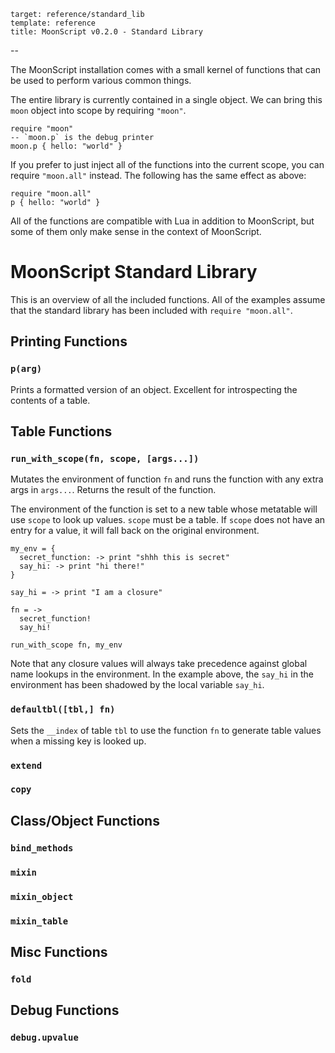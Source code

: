     target: reference/standard_lib
    template: reference
    title: MoonScript v0.2.0 - Standard Library
--

The MoonScript installation comes with a small kernel of functions that can be
used to perform various common things.

The entire library is currently contained in a single object. We can bring this
`moon` object into scope by requiring `"moon"`.

    require "moon"
    -- `moon.p` is the debug printer
    moon.p { hello: "world" }

If you prefer to just inject all of the functions into the current scope, you
can require `"moon.all"` instead. The following has the same effect as above:

    require "moon.all"
    p { hello: "world" }

All of the functions are compatible with Lua in addition to MoonScript, but
some of them only make sense in the context of MoonScript.


# MoonScript Standard Library

This is an overview of all the included functions.
All of the examples assume that the standard library has been included with
`require "moon.all"`.

## Printing Functions

### `p(arg)`

Prints a formatted version of an object. Excellent for introspecting the contents
of a table.


## Table Functions

### `run_with_scope(fn, scope, [args...])`

Mutates the environment of function `fn` and runs the function with any extra
args in `args...`. Returns the result of the function.

The environment of the function is set to a new table whose metatable will use
`scope` to look up values. `scope` must be a table. If `scope` does not have an
entry for a value, it will fall back on the original environment.

    my_env = {
      secret_function: -> print "shhh this is secret"
      say_hi: -> print "hi there!"
    }

    say_hi = -> print "I am a closure"

    fn = ->
      secret_function!
      say_hi!

    run_with_scope fn, my_env


Note that any closure values will always take precedence against global name
lookups in the environment. In the example above, the `say_hi` in the
environment has been shadowed by the local variable `say_hi`.

### `defaultbl([tbl,] fn)`

Sets the `__index` of table `tbl` to use the function `fn` to generate table
values when a missing key is looked up.

### `extend`
### `copy`

## Class/Object Functions

### `bind_methods`
### `mixin`
### `mixin_object`
### `mixin_table`

## Misc Functions

### `fold`

## Debug Functions

### `debug.upvalue`
